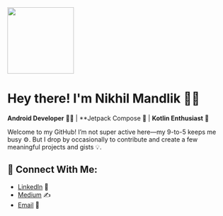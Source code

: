<img height="150" src="https://media1.tenor.com/m/iRkL6OMGhU4AAAAd/alarm.gif"/>

# Hey there! I'm Nikhil Mandlik 🚀✨

**Android Developer** 🧑‍💻 | **Jetpack Compose 💙 | **Kotlin Enthusiast** 🤖

Welcome to my GitHub! I’m not super active here—my 9-to-5 keeps me busy ⚙️. But I drop by occasionally to contribute and create a few meaningful projects and gists 💡. 

## 🔗 Connect With Me:
- [LinkedIn](https://www.linkedin.com/in/nikhilhere/) 🔗
- [Medium](https://medium.com/@nikhil.here) ✍️
- [Email](nikhilmandlik43@gmail.com) 📧


